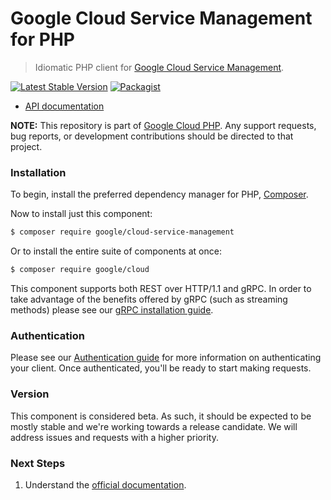 # Google Cloud Service Management for PHP

> Idiomatic PHP client for [Google Cloud Service Management](https://cloud.google.com/service-management).

[![Latest Stable Version](https://poser.pugx.org/google/cloud-service-management/v/stable)](https://packagist.org/packages/google/cloud-service-management) [![Packagist](https://img.shields.io/packagist/dm/google/cloud-service-management.svg)](https://packagist.org/packages/google/cloud-service-management)

* [API documentation](http://googleapis.github.io/google-cloud-php/#/docs/cloud-service-management/latest/servicemanagement/readme)

**NOTE:** This repository is part of [Google Cloud PHP](https://github.com/googleapis/google-cloud-php). Any
support requests, bug reports, or development contributions should be directed to
that project.

### Installation

To begin, install the preferred dependency manager for PHP, [Composer](https://getcomposer.org/).

Now to install just this component:

```sh
$ composer require google/cloud-service-management
```

Or to install the entire suite of components at once:

```sh
$ composer require google/cloud
```

This component supports both REST over HTTP/1.1 and gRPC. In order to take advantage of the benefits offered by gRPC (such as streaming methods)
please see our [gRPC installation guide](https://cloud.google.com/php/grpc).

### Authentication

Please see our [Authentication guide](https://github.com/googleapis/google-cloud-php/blob/master/AUTHENTICATION.md) for more information
on authenticating your client. Once authenticated, you'll be ready to start making requests.

### Version

This component is considered beta. As such, it should be expected to be mostly
stable and we're working towards a release candidate. We will address issues
and requests with a higher priority.

### Next Steps

1. Understand the [official documentation](https://cloud.google.com/service-management/docs).
